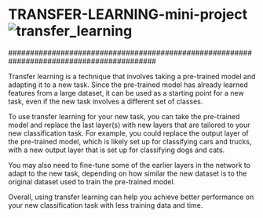 # TRANSFER-LEARNING-mini-project![transfer_learning](https://user-images.githubusercontent.com/103351965/223041753-14c223bc-4363-4318-a8cd-a2be74f4d2a1.jpg)
##########################################################################################

Transfer learning is a technique that involves taking a pre-trained model and adapting it to a new task. Since the pre-trained model has already learned features from a large dataset, it can be used as a starting point for a new task, even if the new task involves a different set of classes.

To use transfer learning for your new task, you can take the pre-trained model and replace the last layer(s) with new layers that are tailored to your new classification task. For example, you could replace the output layer of the pre-trained model, which is likely set up for classifying cars and trucks, with a new output layer that is set up for classifying dogs and cats.

You may also need to fine-tune some of the earlier layers in the network to adapt to the new task, depending on how similar the new dataset is to the original dataset used to train the pre-trained model.

Overall, using transfer learning can help you achieve better performance on your new classification task with less training data and time.
